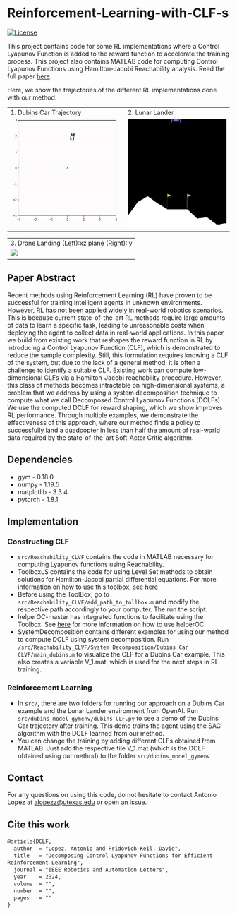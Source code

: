 # Reinforcement-Learning-with-CLF-s
[![License](https://img.shields.io/badge/license-MIT-blue)](https://opensource.org/licenses/MIT)

This project contains code for some RL implementations where a Control Lyapunov Function is added to the reward function to accelerate the training process. This project also contains MATLAB code for computing Control Lyapunov Functions using Hamilton-Jacobi Reachability analysis. Read the full paper [here](https://arxiv.org/abs/2403.12210). 


Here, we show the trajectories of the different RL implementations done with our method. 

<table>
  <tr>
    <td style="height: 10px;">1. Dubins Car Trajectory </td>
    <td style="height: 10px;">2. Lunar Lander</td>
  </tr>
  <tr>
    <td valign="top"><img src="Figures/Dubins_traj.gif"  height="248"></td>
    <td valign="top"><img src="Figures/LunarLander.gif" height="250" width="300" ></td>
  </tr>
 </table>

<table>
  <tr>
   <td style="height: 10px;">3. Drone Landing (Left):xz plane (Right): y</td>  
  </tr>
  <tr>
    <td valign="top"><img src="Figures/Drone.gif" height="250" ></td>
  </tr>
 </table>
 



## Paper Abstract

Recent methods using Reinforcement Learning (RL) have proven to be successful for training intelligent agents in unknown environments. However, RL has not been applied widely in real-world robotics scenarios. This is because current state-of-the-art RL methods require large amounts of data to learn a specific task, leading to unreasonable costs when deploying the agent to collect data in real-world applications. In this paper, we build from existing work that reshapes the reward function in RL by introducing a Control Lyapunov Function (CLF), which is demonstrated to reduce the sample complexity. Still, this formulation requires knowing a CLF of the system, 
but due to the lack of a general method, it is often a challenge to identify a suitable CLF. Existing work can compute low-dimensional CLFs via a Hamilton-Jacobi reachability procedure. However, this class of methods becomes intractable on high-dimensional systems, a problem that we address by using a system decomposition technique to compute what we call Decomposed Control Lyapunov Functions (DCLFs). We use the computed DCLF for reward shaping, which we show improves RL performance. Through multiple examples, we demonstrate the effectiveness of this approach, where our method finds a policy to successfully land a quadcopter in less than half the amount of real-world data required by the state-of-the-art Soft-Actor Critic algorithm.




## Dependencies 
- gym - 0.18.0 
- numpy - 1.19.5 
- matplotlib - 3.3.4 
- pytorch - 1.8.1 

## Implementation 

### Constructing CLF

- `src/Reachability_CLVF` contains the code in MATLAB necessary for computing Lyapunov functions using Reachability. 
- ToolboxLS contains the code for using Level Set methods to obtain solutions for Hamilton-Jacobi partial differential equations. For more information on how to use this toolbox, see [here](https://www.cs.ubc.ca/~mitchell/ToolboxLS/)
- Before using the ToolBox, go to `src/Reachability_CLVF/add_path_to_tollbox.m` and modify the respective path accordingly to your computer. The run the script. 
- helperOC-master has integrated functions to facilitate using the Toolbox. See [here](https://github.com/HJReachability/helperOC) for more information on how to use helperOC. 
- SystemDecomposition contains different examples for using our method to compute DCLF using system decomposition. Run `/src/Reachability_CLVF/System Decomposition/Dubins Car CLVF/main_dubins.m` to visualize the CLF for a Dubins Car example. This also creates a variable V_1.mat, which is used for the next steps in RL training. 

### Reinforcement Learning 

- In `src/`, there are two folders for running our approach on a Dubins Car example and the Lunar Lander environment from OpenAI. Run `src/dubins_model_gymenv/dubins_CLF.py` to see a demo of the Dubins Car trajectory after training. This demo trains the agent using the SAC algorithm with the DCLF learned from our method. 
- You can change the training by adding different CLFs obtained from MATLAB. Just add the respective file V_1.mat (which is the DCLF obtained using our method) to the folder `src/dubins_model_gymenv`


## Contact 
For any questions on using this code, do not hesitate to contact Antonio Lopez at [alopezz@utexas.edu](mailto:alopezz@utexas.edu) or open an issue.

## Cite this work

```
@article{DCLF,
  author  = "Lopez, Antonio and Fridovich-Keil, David",
  title   = "Decomposing Control Lyapunov Functions for Efficient Reinforcement Learning",
  journal = "IEEE Robotics and Automation Letters",
  year    = 2024,
  volume  = "",
  number  = "",
  pages   = ""
}
```



